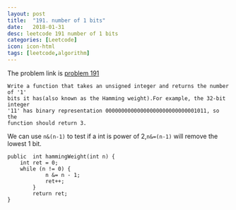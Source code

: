 ```yaml
---
layout: post
title:  "191. number of 1 bits"
date:   2018-01-31 
desc: leetcode 191 number of 1 bits
categories: [Leetcode] 
icon: icon-html
tags: [leetcode,algorithm]
---
```

The problem link is [problem 191][problem_191]
```
Write a function that takes an unsigned integer and returns the number of '1'
bits it has(also known as the Hamming weight).For example, the 32-bit integer
'11' has binary representation 00000000000000000000000000001011, so the
function should return 3.
```
We can use `n&(n-1)` to test if a int is power of 2,`n&=(n-1)` will remove the lowest 1 bit.
```
public  int hammingWeight(int n) {
	int ret = 0;
	while (n != 0) {
            n &= n - 1;
            ret++;
        }
        return ret;
}
```
[problem_191]:https://leetcode.com/problems/number-of-1-bits/description/
